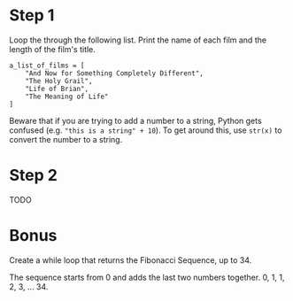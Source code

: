 # Step 1

Loop the through the following list. Print the name of each film and the length of the film's title.

```
a_list_of_films = [
    "And Now for Something Completely Different",
    "The Holy Grail",
    "Life of Brian",
    "The Meaning of Life"
]
```

Beware that if you are trying to add a number to a string, Python gets confused (e.g. `"this is a string" + 10`). To get around this, use `str(x)` to convert the number to a string.

# Step 2

TODO

# Bonus

Create a while loop that returns the Fibonacci Sequence, up to 34.

The sequence starts from 0 and adds the last two numbers together. 0, 1, 1, 2, 3, ... 34.
